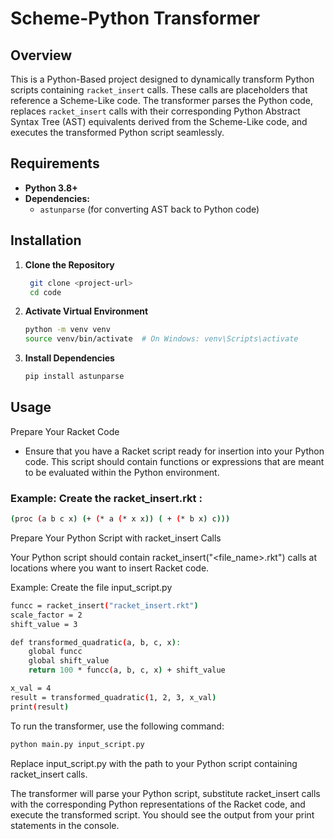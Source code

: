 # Scheme-Python Transformer

## Overview

This is a Python-Based project designed to dynamically transform Python scripts containing `racket_insert` calls. These calls are placeholders that reference a Scheme-Like code. The transformer parses the Python code, replaces `racket_insert` calls with their corresponding Python Abstract Syntax Tree (AST) equivalents derived from the Scheme-Like code, and executes the transformed Python script seamlessly.

## Requirements

- **Python 3.8+**
- **Dependencies:**
  - `astunparse` (for converting AST back to Python code)
## Installation

1. **Clone the Repository**

   ```bash
    git clone <project-url>
    cd code
    ```
2. **Activate Virtual Environment**
    ```bash
    python -m venv venv
    source venv/bin/activate  # On Windows: venv\Scripts\activate

3. **Install Dependencies**
   ```bash
   pip install astunparse
   ```

## Usage
Prepare Your Racket Code

- Ensure that you have a Racket script ready for insertion into your Python code. This script should contain functions or expressions that are meant to be evaluated within the Python environment.

### Example: Create the racket_insert.rkt :

```bash
(proc (a b c x) (+ (* a (* x x)) ( + (* b x) c)))
```

Prepare Your Python Script with racket_insert Calls

Your Python script should contain racket_insert("<file_name>.rkt") calls at locations where you want to insert Racket code.

Example: Create the file input_script.py 

```bash
funcc = racket_insert("racket_insert.rkt")
scale_factor = 2  
shift_value = 3 

def transformed_quadratic(a, b, c, x):
    global funcc
    global shift_value
    return 100 * funcc(a, b, c, x) + shift_value

x_val = 4
result = transformed_quadratic(1, 2, 3, x_val)   
print(result)  
```

To run the transformer, use the following command:

```bash 
python main.py input_script.py
```
Replace input_script.py with the path to your Python script containing racket_insert calls.

The transformer will parse your Python script, substitute racket_insert calls with the corresponding Python representations of the Racket code, and execute the transformed script. You should see the output from your print statements in the console.

